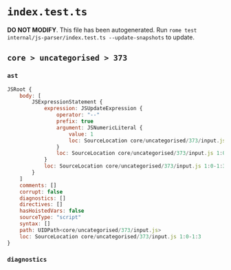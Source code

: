 # `index.test.ts`

**DO NOT MODIFY**. This file has been autogenerated. Run `rome test internal/js-parser/index.test.ts --update-snapshots` to update.

## `core > uncategorised > 373`

### `ast`

```javascript
JSRoot {
	body: [
		JSExpressionStatement {
			expression: JSUpdateExpression {
				operator: "--"
				prefix: true
				argument: JSNumericLiteral {
					value: 1
					loc: SourceLocation core/uncategorised/373/input.js 1:2-1:3
				}
				loc: SourceLocation core/uncategorised/373/input.js 1:0-1:3
			}
			loc: SourceLocation core/uncategorised/373/input.js 1:0-1:3
		}
	]
	comments: []
	corrupt: false
	diagnostics: []
	directives: []
	hasHoistedVars: false
	sourceType: "script"
	syntax: []
	path: UIDPath<core/uncategorised/373/input.js>
	loc: SourceLocation core/uncategorised/373/input.js 1:0-1:3
}
```

### `diagnostics`

```

```
